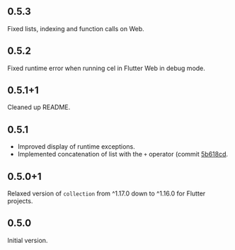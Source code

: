 ## 0.5.3

Fixed lists, indexing and function calls on Web.

## 0.5.2

Fixed runtime error when running cel in Flutter Web in debug mode.

## 0.5.1+1

Cleaned up README.

## 0.5.1

- Improved display of runtime exceptions.
- Implemented concatenation of list with the `+` operator (commit [5b618cd](https://github.com/atn832/cel-dart/commit/5b618cd70cad3dbfd798fb47946f259e53e18339).

## 0.5.0+1

Relaxed version of `collection` from ^1.17.0 down to ^1.16.0 for Flutter projects.

## 0.5.0

Initial version.
